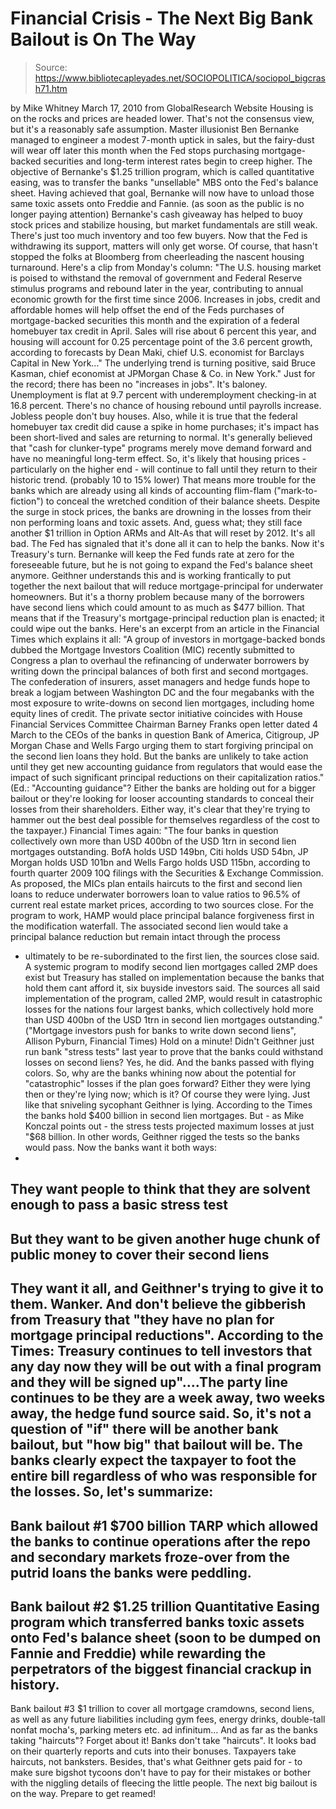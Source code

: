 # Financial Crisis - The Next Big Bank Bailout is On The Way

> Source: https://www.bibliotecapleyades.net/SOCIOPOLITICA/sociopol_bigcrash71.htm

by Mike Whitney
March 17, 2010
from
GlobalResearch Website
Housing is on the rocks and prices are headed
lower.
That's not the consensus view, but it's a
reasonably safe assumption. Master illusionist
Ben Bernanke managed to engineer a
modest 7-month uptick in sales, but the fairy-dust will wear off later this
month when the Fed stops purchasing mortgage-backed securities and long-term
interest rates begin to creep higher.
The objective of Bernanke's $1.25 trillion
program, which is called quantitative easing, was to transfer the banks "unsellable"
MBS onto the Fed's balance sheet. Having achieved that goal, Bernanke will
now have to unload those same toxic assets onto Freddie and Fannie. (as soon
as the public is no longer paying attention)
Bernanke's cash giveaway has helped to buoy
stock prices and stabilize housing, but market fundamentals are still weak.
There's just too much inventory and too few buyers. Now that the Fed is
withdrawing its support, matters will only get worse.
Of course, that hasn't stopped the folks at Bloomberg from
cheerleading the nascent housing turnaround.
Here's a clip
from Monday's column:
"The U.S. housing market is poised to
withstand the removal of government and Federal Reserve stimulus
programs and rebound later in the year, contributing to annual economic
growth for the first time since 2006. Increases in jobs, credit and
affordable homes will help offset the end of the Feds purchases of
mortgage-backed securities this month and the expiration of a federal
homebuyer tax credit in April.
Sales will rise about 6 percent this year,
and housing will account for 0.25 percentage point of the 3.6 percent
growth, according to forecasts by Dean Maki, chief U.S. economist for
Barclays Capital in New York..."
The underlying trend is turning positive,
said Bruce Kasman, chief economist at JPMorgan Chase & Co. in New York."
Just for the record; there has been no
"increases in jobs". It's baloney.
Unemployment is flat at 9.7 percent with
underemployment checking-in at 16.8 percent. There's no chance of housing
rebound until payrolls increase. Jobless people don't buy houses.
Also, while it is true that the federal homebuyer tax credit did cause a
spike in home purchases; it's impact has been short-lived and sales are
returning to normal. It's generally believed that "cash for clunker-type"
programs merely move demand forward and have no meaningful long-term effect.
So, it's likely that housing prices - particularly on the higher end - will
continue to fall until they return to their historic trend. (probably 10 to
15% lower)
That means more trouble for the banks which are
already using all kinds of accounting flim-flam ("mark-to-fiction") to
conceal the wretched condition of their balance sheets. Despite the surge in
stock prices, the banks are drowning in the losses from their non performing
loans and toxic assets.
And, guess what; they still face another $1
trillion in Option ARMs and Alt-As that will reset by
2012.
It's all bad.
The Fed has signaled that it's done all it can to help the banks. Now it's
Treasury's turn. Bernanke will keep the Fed funds rate at zero for the
foreseeable future, but he is not going to expand the Fed's balance sheet
anymore.
Geithner understands this and is working
frantically to put together the next bailout that will reduce
mortgage-principal for underwater homeowners. But it's a thorny problem
because many of the borrowers have second liens which could amount to as
much as $477 billion. That means that if the Treasury's mortgage-principal
reduction plan is enacted; it could wipe out the banks.
Here's an excerpt from
an article in the Financial Times which
explains it all:
"A group of investors in mortgage-backed
bonds dubbed the Mortgage Investors Coalition (MIC) recently submitted
to Congress a plan to overhaul the refinancing of underwater borrowers
by writing down the principal balances of both first and second
mortgages. The confederation of insurers, asset managers and hedge funds
hope to break a logjam between Washington DC and the four megabanks with
the most exposure to write-downs on second lien mortgages, including
home equity lines of credit.
The private sector initiative coincides with House Financial Services
Committee Chairman Barney Franks open letter dated 4 March to the CEOs
of the banks in question Bank of America, Citigroup, JP Morgan Chase
and Wells Fargo urging them to start forgiving principal on the second
lien loans they hold.
But the banks are unlikely to take action until they get new
accounting guidance from regulators that would ease the impact of
such significant principal reductions on their capitalization ratios."
(Ed.: "Accounting guidance"? Either the
banks are holding out for a bigger bailout or they're looking for looser
accounting standards to conceal their losses from their shareholders. Either
way, it's clear that they're trying to hammer out the best deal possible for
themselves regardless of the cost to the taxpayer.)
Financial Times again:
"The four banks in question collectively own
more than USD 400bn of the USD 1trn in second lien mortgages
outstanding. BofA holds USD 149bn, Citi holds USD 54bn, JP Morgan holds
USD 101bn and Wells Fargo holds USD 115bn, according to fourth quarter
2009 10Q filings with the Securities & Exchange Commission.
As proposed, the MICs plan entails haircuts to the first and second
lien loans to reduce underwater borrowers loan to value ratios to 96.5%
of current real estate market prices, according to two sources close.
For the program to work, HAMP would place principal balance forgiveness
first in the modification waterfall. The associated second lien would
take a principal balance reduction but remain intact through the process
- ultimately to be re-subordinated to the first lien, the sources close
said.
A systemic program to modify second lien mortgages called 2MP does exist
but Treasury has stalled on implementation because the banks that hold
them cant afford it, six buyside investors said.
The sources all said implementation of the
program, called 2MP, would result in catastrophic losses for the
nations four largest banks, which collectively hold more than USD 400bn
of the USD 1trn in second lien mortgages outstanding."
("Mortgage
investors push for banks to write down second liens", Allison
Pyburn, Financial Times)
Hold on a minute!
Didn't Geithner just run bank "stress tests"
last year to prove that the banks could withstand losses on second liens?
Yes, he did. And the banks passed with flying colors. So, why are the banks
whining now about the potential for "catastrophic" losses if the plan goes
forward? Either they were lying then or they're lying now; which is it?
Of course they were lying. Just like that sniveling sycophant
Geithner is lying.
According to the Times the banks hold $400 billion in second lien mortgages.
But - as Mike Konczal points out - the stress tests projected maximum
losses at just "$68 billion. In other words, Geithner rigged the tests so
the banks would pass.
Now the banks want it both ways:
-
They want people to think that they are
solvent enough to pass a basic stress test
-
But they want to be given another huge
chunk of public money to cover their second liens
-
They want it all, and Geithner's trying
to give it to them.
Wanker.
And don't believe the gibberish from Treasury that "they have no plan for
mortgage principal reductions".
According to the Times:
Treasury continues to tell investors that
any day now they will be out with a final program and they will be
signed up"....The party line continues to be they are a week away, two
weeks away, the hedge fund source said.
So, it's not a question of "if" there will be
another bank bailout, but "how big" that bailout will be. The banks clearly
expect the taxpayer to foot the entire bill regardless of who was
responsible for the losses.
So, let's summarize:
-
Bank bailout #1
$700 billion TARP which allowed the
banks to continue operations after the repo and secondary markets
froze-over from the putrid loans the banks were peddling.
-
Bank bailout #2
$1.25 trillion Quantitative Easing
program which transferred banks toxic assets onto Fed's balance
sheet (soon to be dumped on Fannie and Freddie) while rewarding the
perpetrators of the biggest financial crackup in history.
-
Bank bailout #3
$1 trillion to cover all mortgage
cramdowns, second liens, as well as any future liabilities including
gym fees, energy drinks, double-tall nonfat mocha's, parking meters
etc. ad infinitum...
And as far as the banks taking "haircuts"?
Forget about it! Banks don't take "haircuts".
It looks bad on their quarterly reports and cuts
into their bonuses. Taxpayers take haircuts, not banksters. Besides,
that's what Geithner gets paid for - to make sure bigshot tycoons
don't have to pay for their mistakes or bother with the niggling details of
fleecing the little people.
The next big bailout is on the way. Prepare to get reamed!
